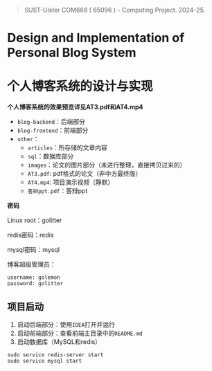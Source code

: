 > SUST-Ulster COM668 ( 65096 ) - Computing Project. 2024-25.
>
> 

# **Design and Implementation of Personal Blog System**

# 个人博客系统的设计与实现

**个人博客系统的效果预览详见AT3.pdf和AT4.mp4**

- `blog-backend`：后端部分
- `blog-frontend`：前端部分
- `other`：
  - `articles`：所存储的文章内容
  - `sql`：数据库部分
  - `images`：论文的图片部分（未进行整理，直接拷贝过来的）
  - `AT3.pdf`: pdf格式的论文（非中方最终版）
  - `AT4.mp4`: 项目演示视频（静默）
  - `答辩ppt.pdf`：答辩ppt


**密码**

Linux root：golitter

redis密码：redis

mysql密码：mysql

博客超级管理员：

```shell
username: golemon
password: golitter
```



## 项目启动

1. 启动后端部分：使用`IDEA`打开并运行
2. 启动前端部分：查看前端主目录中的`README.md`
3. 启动数据库（MySQL和redis）

```shell
sudo service redis-server start  
sudo service mysql start   
```

